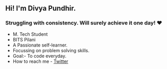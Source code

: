 <h2> Hi! I'm Divya Pundhir.</h2>
<h3>Struggling with consistency. Will surely achieve it one day! ❤️</h3>

- M. Tech Student
- BITS Pilani
- A Passionate self-learner.
- Focussing on problem solving skills.
- Goal:- To code everyday.
- How to reach me - <a href="https://twitter.com/divyapundhir21"> Twitter </a>

